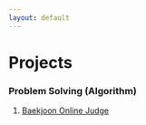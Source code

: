 ```yaml
---
layout: default
---
```


# Projects

### Problem Solving (Algorithm)

1. [Baekjoon Online Judge](https://jeongseokchoi.github.io/baekjoon-online-judge/)

